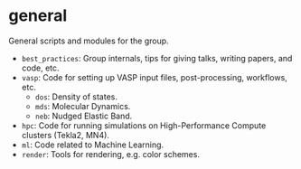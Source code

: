 # general
General scripts and modules for the group.

- `best_practices`: Group internals, tips for giving talks, writing papers, and code, etc.
- `vasp`: Code for setting up VASP input files, post-processing, workflows, etc.
  - `dos`: Density of states.
  - `mds`: Molecular Dynamics.
  - `neb`: Nudged Elastic Band.
- `hpc`: Code for running simulations on High-Performance Compute clusters (Tekla2, MN4).
- `ml`: Code related to Machine Learning.
- `render`: Tools for rendering, e.g. color schemes.
